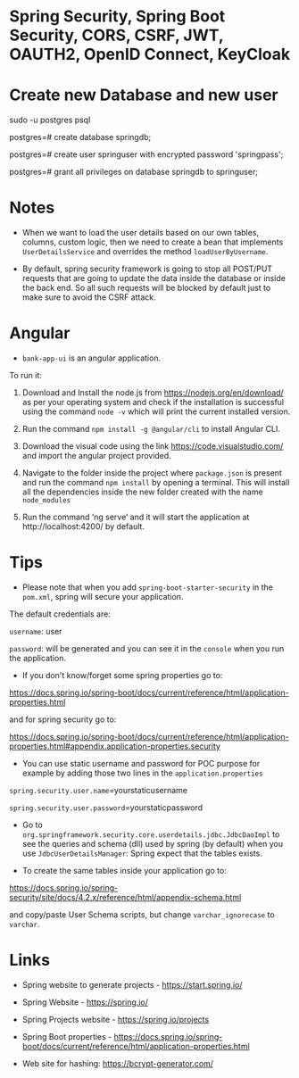 # Spring Security, Spring Boot Security, CORS, CSRF, JWT, OAUTH2, OpenID Connect, KeyCloak

# Create new Database and new user

sudo -u postgres psql

postgres=# create database springdb;

postgres=# create user springuser with encrypted password 'springpass';

postgres=# grant all privileges on database springdb to springuser;

# Notes

- When we want to load the user details based on our own tables, columns, custom logic, then we need to create a bean that implements `UserDetailsService` and overrides the method `loadUserByUsername`.

- By default, spring security framework is going to stop all POST/PUT requests that are going to update the data inside the database or inside the back end.
So all such requests will be blocked by default just to make sure to avoid the CSRF attack.

# Angular

- `bank-app-ui` is an angular application. 

To run it:

1) Download and Install the node.js from https://nodejs.org/en/download/ as per your operating
system and check if the installation is successful using the command `node -v` which will print the current installed version.

2) Run the command `npm install -g @angular/cli` to install Angular CLI.

3) Download the visual code using the link https://code.visualstudio.com/ and import the angular project provided.

4) Navigate to the folder inside the project where `package.json` is present and run the command `npm install` by opening a terminal. This will install all the dependencies inside the new folder created with the name `node_modules`

5) Run the command ‘ng serve’ and it will start the application at http://localhost:4200/ by default.

# Tips

- Please note that when you add `spring-boot-starter-security` in the `pom.xml`, spring will secure your application.

The default credentials are:

`username`: user

`password`: will be generated and you can see it in the `console` when you run the application.

- If you don't know/forget some spring properties go to:

https://docs.spring.io/spring-boot/docs/current/reference/html/application-properties.html

and for spring security go to: 

https://docs.spring.io/spring-boot/docs/current/reference/html/application-properties.html#appendix.application-properties.security

- You can use static username and password for POC purpose for example by adding those two lines in the `application.properties`

`spring.security.user.name`=yourstaticusername

`spring.security.user.password`=yourstaticpassword

- Go to `org.springframework.security.core.userdetails.jdbc.JdbcDaoImpl` to see the queries and schema (dll) used by spring (by default) when you use `JdbcUserDetailsManager`: Spring expect that the tables exists.


- To create the same tables inside your application go to: 

https://docs.spring.io/spring-security/site/docs/4.2.x/reference/html/appendix-schema.html 

and copy/paste User Schema scripts, but change `varchar_ignorecase` to `varchar`.

# Links

- Spring website to generate projects - https://start.spring.io/

- Spring Website - https://spring.io/

- Spring Projects website - https://spring.io/projects

- Spring Boot properties - https://docs.spring.io/spring-boot/docs/current/reference/html/application-properties.html

- Web site for hashing: https://bcrypt-generator.com/